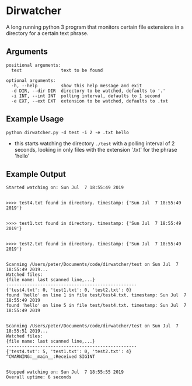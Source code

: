 # Dirwatcher

A long running python 3 program that monitors certain file extensions in a directory for a certain text phrase.

## Arguments


```
positional arguments:
  text               text to be found

optional arguments:
  -h, --help         show this help message and exit
  -d DIR, --dir DIR  directory to be watched, defaults to '.'
  -i INT, --int INT  polling interval, defaults to 1 second
  -e EXT, --ext EXT  extension to be watched, defaults to .txt

```


## Example Usage

`python dirwatcher.py -d test -i 2 -e .txt hello`

- this starts watching the directory `./test` with a polling interval of 2 seconds, looking in only files with the extension '.txt' for the phrase 'hello'

## Example Output 

```
Started watching on: Sun Jul  7 18:55:49 2019


>>>> test4.txt found in directory. timestamp: {'Sun Jul  7 18:55:49 2019'}


>>>> test1.txt found in directory. timestamp: {'Sun Jul  7 18:55:49 2019'}


>>>> test2.txt found in directory. timestamp: {'Sun Jul  7 18:55:49 2019'}


Scanning /Users/peter/Documents/code/dirwatcher/test on Sun Jul  7 18:55:49 2019...
Watched files:
{file name: last scanned line,...}
--------------------------------------------------
{'test4.txt': 0, 'test1.txt': 0, 'test2.txt': 0}
found 'hello' on line 1 in file test/test4.txt. timestamp: Sun Jul  7 18:55:49 2019
found 'hello' on line 5 in file test/test4.txt. timestamp: Sun Jul  7 18:55:49 2019


Scanning /Users/peter/Documents/code/dirwatcher/test on Sun Jul  7 18:55:51 2019...
Watched files:
{file name: last scanned line,...}
--------------------------------------------------
{'test4.txt': 5, 'test1.txt': 0, 'test2.txt': 4}
^CWARNING:__main__:Received SIGINT


Stopped watching on: Sun Jul  7 18:55:55 2019
Overall uptime: 6 seconds

```